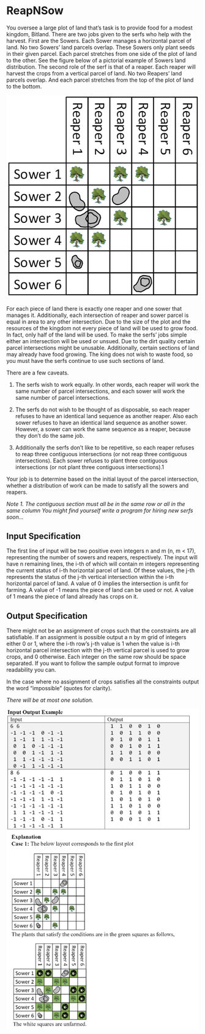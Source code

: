 # ReapNSow

You oversee a large plot of land that’s task is to provide food for a modest kingdom, Bitland.
There are two jobs given to the serfs who help with the harvest. First are the Sowers. Each Sower
manages a horizontal parcel of land. No two Sowers’ land parcels overlap. These Sowers only
plant seeds in their given parcel. Each parcel stretches from one side of the plot of land to the
other. See the figure below of a pictorial example of Sowers land distribution.
The second role of the serf is that of a reaper. Each reaper will harvest the crops from a
vertical parcel of land. No two Reapers’ land parcels overlap. And each parcel stretches from the
top of the plot of land to the bottom.

![alt text](https://github.com/trevinofernando/Reap-Saw/raw/master/img/reapNSow.png)

For each piece of land there is exactly one reaper and one sower that manages it. Additionally,
each intersection of reaper and sower parcel is equal in area to any other intersection. Due to the
size of the plot and the resources of the kingdom not every piece of land will be used to grow
food. In fact, only half of the land will be used.
To make the serfs’ jobs simple either an intersection will be used or unsued. Due to the dirt
quality certain parcel intersections might be unusable. Additionally, certain sections of land may
already have food growing. The king does not wish to waste food, so you must have the serfs
continue to use such sections of land.

There are a few caveats.

1. The serfs wish to work equally. In other words, each reaper will work the same number
of parcel intersections, and each sower will work the same number of parcel
intersections.

2. The serfs do not wish to be thought of as disposable, so each reaper refuses to have an
identical land sequence as another reaper. Also each sower refuses to have an identical
land sequence as another sower. However, a sower can work the same sequence as a
reaper, because they don’t do the same job.

3. Additionally the serfs don’t like to be repetitive, so each reaper refuses to reap three contiguous intersections (or not reap three contiguous intersections). Each sower refuses to plant three contiguous intersections (or not plant three contiguous intersections).1

Your job is to determine based on the initial layout of the parcel intersection, whether a distribution of work can be made to satisfy all the sowers and reapers.

*Note 1. The contiguous section must all be in the same row or all in the same column You might find yourself write a program for hiring new serfs soon…*

Input Specification
-
The first line of input will be two positive even integers n and m (n, m < 17), representing the number of sowers and reapers, respectively. The input will have n remaining lines, the i-th of which will contain m integers representing the current status of i-th horizontal parcel of land. Of these values, the j-th represents the status of the j-th vertical intersection within the i-th horizontal parcel of land. A value of 0 implies the intersection is unfit for farming. A value of -1 means the piece of land can be used or not. A value of 1 means the piece of land already has crops on it.

Output Specification
-
There might not be an assignment of crops such that the constraints are all satisfiable. If an assignment is possible output a n by m grid of integers either 0 or 1, where the i-th row’s j-th value is 1 when the value is i-th horizontal parcel intersection with the j-th vertical parcel is used to grow crops, and 0 otherwise. Each integer on the same row should be space separated. If you want to follow the sample output format to improve readability you can.

In the case where no assignment of crops satisfies all the constraints output the word “impossible” (quotes for clarity).

*There will be at most one solution.*

![alt text](https://github.com/trevinofernando/Reap-Saw/raw/master/img/example.png)
